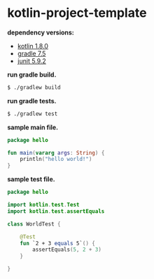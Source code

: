 # kotlin-project-template

**dependency versions:**

- [kotlin 1.8.0](https://github.com/JetBrains/kotlin/releases/tag/v1.8.0)
- [gradle 7.5](https://github.com/gradle/gradle/releases/tag/v7.5.0)
- [junit 5.9.2](https://github.com/junit-team/junit5/releases/tag/r5.9.2)

**run gradle build.**

~~~sh
$ ./gradlew build
~~~

**run gradle tests.**

~~~sh
$ ./gradlew test
~~~

**sample main file.**

~~~kotlin
package hello

fun main(vararg args: String) {
    println("hello world!")
}
~~~

**sample test file.**

~~~kotlin
package hello

import kotlin.test.Test
import kotlin.test.assertEquals

class WorldTest {

    @Test
    fun `2 + 3 equals 5`() {
        assertEquals(5, 2 + 3)
    }

}
~~~
